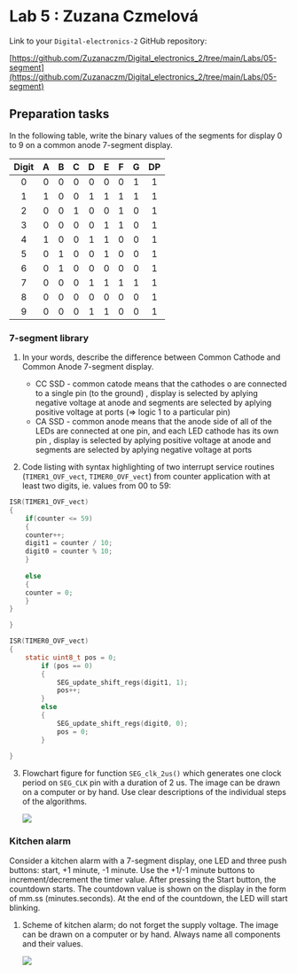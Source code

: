 # Lab 5 : Zuzana Czmelová

Link to your `Digital-electronics-2` GitHub repository:

 [https://github.com/Zuzanaczm/Digital_electronics_2/tree/main/Labs/05-segment](https://github.com/Zuzanaczm/Digital_electronics_2/tree/main/Labs/05-segment)


## Preparation tasks

In the following table, write the binary values of the segments for display 0 to 9 on a common anode 7-segment display.

   | **Digit** | **A** | **B** | **C** | **D** | **E** | **F** | **G** | **DP** |
   | :-: | :-: | :-: | :-: | :-: | :-: | :-: | :-: | :-: |
   | 0 | 0 | 0 | 0 | 0 | 0 | 0 | 1 | 1 |
   | 1 | 1 | 0 | 0 | 1 | 1 | 1 | 1 | 1 |
   | 2 | 0 | 0 | 1 | 0 | 0 | 1 | 0 | 1 |
   | 3 | 0 | 0 | 0 | 0 | 1 | 1 | 0 | 1 |
   | 4 | 1 | 0 | 0 | 1 | 1 | 0 | 0 | 1 |
   | 5 | 0 | 1 | 0 | 0 | 1 | 0 | 0 | 1 |
   | 6 | 0 | 1 | 0 | 0 | 0 | 0 | 0 | 1 |
   | 7 | 0 | 0 | 0 | 1 | 1 | 1 | 1 | 1 |
   | 8 | 0 | 0 | 0 | 0 | 0 | 0 | 0 | 1 |
   | 9 | 0 | 0 | 0 | 1 | 1 | 0 | 0 | 1 |




### 7-segment library

1. In your words, describe the difference between Common Cathode and Common Anode 7-segment display.
   * CC SSD - common catode means that the cathodes o are connected to a single pin (to the ground) , display is selected by aplying negative voltage at anode and segments are selected by aplying positive  voltage at ports (=> logic 1 to a particular pin)
   * CA SSD - common anode means that the anode  side of all of the LEDs are  connected at one pin, and each LED cathode has its own pin , display is selected by aplying positive voltage at anode and segments are selected by aplying negative voltage at ports 

2. Code listing with syntax highlighting of two interrupt service routines (`TIMER1_OVF_vect`, `TIMER0_OVF_vect`) from counter application with at least two digits, ie. values from 00 to 59:

```c
ISR(TIMER1_OVF_vect)
{
    if(counter <= 59)
    {
    counter++;    
    digit1 = counter / 10;
    digit0 = counter % 10;
    }
    
    else
    {
    counter = 0;
    }
}

}
```

```c
ISR(TIMER0_OVF_vect)
{
    static uint8_t pos = 0;
        if (pos == 0)
        {
            SEG_update_shift_regs(digit1, 1);
            pos++;
        }
        else
        { 
            SEG_update_shift_regs(digit0, 0);
            pos = 0;      
        }
       
}

```

3. Flowchart figure for function `SEG_clk_2us()` which generates one clock period on `SEG_CLK` pin with a duration of 2&nbsp;us. The image can be drawn on a computer or by hand. Use clear descriptions of the individual steps of the algorithms.

   ![](images/clk_2us.png)


### Kitchen alarm

Consider a kitchen alarm with a 7-segment display, one LED and three push buttons: start, +1 minute, -1 minute. Use the +1/-1 minute buttons to increment/decrement the timer value. After pressing the Start button, the countdown starts. The countdown value is shown on the display in the form of mm.ss (minutes.seconds). At the end of the countdown, the LED will start blinking.

1. Scheme of kitchen alarm; do not forget the supply voltage. The image can be drawn on a computer or by hand. Always name all components and their values.

   ![](images/kitchen_timer_sch.png)
